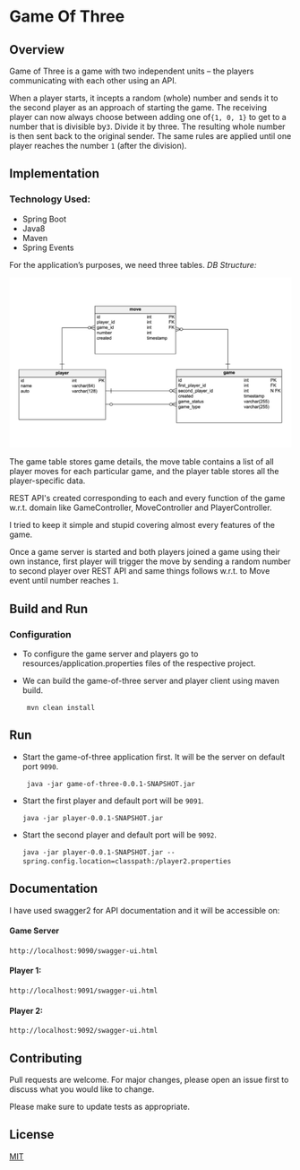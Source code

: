# Game Of Three

## Overview 

Game of Three is a game with two independent units – the players communicating with each other using an API. 

When a player starts, it incepts a random (whole) number and sends it to the second player as an approach of starting the game. The receiving player can now always choose between adding one of​ `{­1, 0, 1}` ​to get to a number that is divisible by​ `3`. Divide it by three. The resulting whole number is then sent back to the original sender. The same rules are applied until one player reaches the number​ `1` (after the division).


## Implementation 

### Technology Used:
- Spring Boot
- Java8
- Maven
- Spring Events

For the application’s purposes, we need three tables. 
*DB Structure:* 

![alt tag](https://github.com/evisgod/game/blob/master/DB_Structure.jpeg)

The game table stores game details, the move table contains a list of all player moves for each particular game, and the player table stores all the player-specific data.

REST API's created corresponding to each and every function of the game w.r.t. domain like GameController, MoveController and PlayerController.

I tried to keep it simple and stupid covering almost every features of the game.

Once a game server is started and both players joined a game using their own instance, first player will trigger the move by sending a random number to second player over REST API and same things follows w.r.t. to Move event until number reaches `1`.

## Build and Run

### Configuration

- To configure the game server and players go to resources/application.properties files of the respective project.
- We can build the game-of-three server and player client using maven build.

       mvn clean install


## Run

- Start the game-of-three application first. It will be the server on default port `9090`.


       java -jar game-of-three-0.0.1-SNAPSHOT.jar

- Start the first player and default port will be `9091`.

     
      java -jar player-0.0.1-SNAPSHOT.jar

- Start the second player and default port will be `9092`. 
      
     
      java -jar player-0.0.1-SNAPSHOT.jar --spring.config.location=classpath:/player2.properties

## Documentation

I have used swagger2 for API documentation and it will be accessible on: 

#### Game Server
    http://localhost:9090/swagger-ui.html

#### Player 1: 
    http://localhost:9091/swagger-ui.html

#### Player 2:
    http://localhost:9092/swagger-ui.html


## Contributing
Pull requests are welcome. For major changes, please open an issue first to discuss what you would like to change.

Please make sure to update tests as appropriate.

## License
[MIT](https://choosealicense.com/licenses/mit/)
